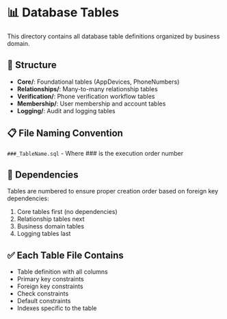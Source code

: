 # 📊 Database Tables

This directory contains all database table definitions organized by business domain.

## 📁 Structure

- **Core/**: Foundational tables (AppDevices, PhoneNumbers)
- **Relationships/**: Many-to-many relationship tables
- **Verification/**: Phone verification workflow tables
- **Membership/**: User membership and account tables
- **Logging/**: Audit and logging tables

## 📋 File Naming Convention

`###_TableName.sql` - Where ### is the execution order number

## 🔗 Dependencies

Tables are numbered to ensure proper creation order based on foreign key dependencies:
1. Core tables first (no dependencies)
2. Relationship tables next
3. Business domain tables
4. Logging tables last

## ✅ Each Table File Contains

- Table definition with all columns
- Primary key constraints
- Foreign key constraints
- Check constraints
- Default constraints
- Indexes specific to the table